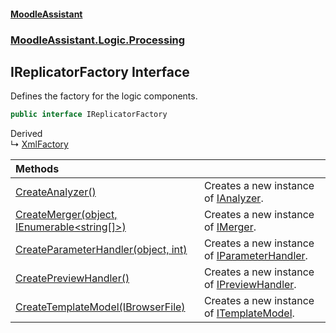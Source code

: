 #### [MoodleAssistant](index.md 'index')
### [MoodleAssistant.Logic.Processing](MoodleAssistant.Logic.Processing.md 'MoodleAssistant.Logic.Processing')

## IReplicatorFactory Interface

Defines the factory for the logic components.

```csharp
public interface IReplicatorFactory
```

Derived  
&#8627; [XmlFactory](MoodleAssistant.Logic.Processing.XML.XmlFactory.md 'MoodleAssistant.Logic.Processing.XML.XmlFactory')

| Methods | |
| :--- | :--- |
| [CreateAnalyzer()](MoodleAssistant.Logic.Processing.IReplicatorFactory.CreateAnalyzer().md 'MoodleAssistant.Logic.Processing.IReplicatorFactory.CreateAnalyzer()') | Creates a new instance of [IAnalyzer](MoodleAssistant.Logic.Processing.IAnalyzer.md 'MoodleAssistant.Logic.Processing.IAnalyzer'). |
| [CreateMerger(object, IEnumerable&lt;string[]&gt;)](MoodleAssistant.Logic.Processing.IReplicatorFactory.CreateMerger(object,System.Collections.Generic.IEnumerable_string[]_).md 'MoodleAssistant.Logic.Processing.IReplicatorFactory.CreateMerger(object, System.Collections.Generic.IEnumerable<string[]>)') | Creates a new instance of [IMerger](MoodleAssistant.Logic.Processing.IMerger.md 'MoodleAssistant.Logic.Processing.IMerger'). |
| [CreateParameterHandler(object, int)](MoodleAssistant.Logic.Processing.IReplicatorFactory.CreateParameterHandler(object,int).md 'MoodleAssistant.Logic.Processing.IReplicatorFactory.CreateParameterHandler(object, int)') | Creates a new instance of [IParameterHandler](MoodleAssistant.Logic.Processing.IParameterHandler.md 'MoodleAssistant.Logic.Processing.IParameterHandler'). |
| [CreatePreviewHandler()](MoodleAssistant.Logic.Processing.IReplicatorFactory.CreatePreviewHandler().md 'MoodleAssistant.Logic.Processing.IReplicatorFactory.CreatePreviewHandler()') | Creates a new instance of [IPreviewHandler](MoodleAssistant.Logic.Processing.IPreviewHandler.md 'MoodleAssistant.Logic.Processing.IPreviewHandler'). |
| [CreateTemplateModel(IBrowserFile)](MoodleAssistant.Logic.Processing.IReplicatorFactory.CreateTemplateModel(Microsoft.AspNetCore.Components.Forms.IBrowserFile).md 'MoodleAssistant.Logic.Processing.IReplicatorFactory.CreateTemplateModel(Microsoft.AspNetCore.Components.Forms.IBrowserFile)') | Creates a new instance of [ITemplateModel](MoodleAssistant.Logic.Models.ITemplateModel.md 'MoodleAssistant.Logic.Models.ITemplateModel'). |
